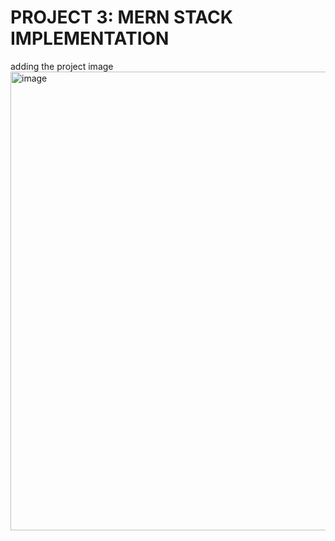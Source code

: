 # PROJECT 3: MERN STACK IMPLEMENTATION
adding the project image
<img width="734" alt="image" src="https://user-images.githubusercontent.com/51328110/224491894-34028fda-2fdc-438d-83d1-96855ede55c7.png">
